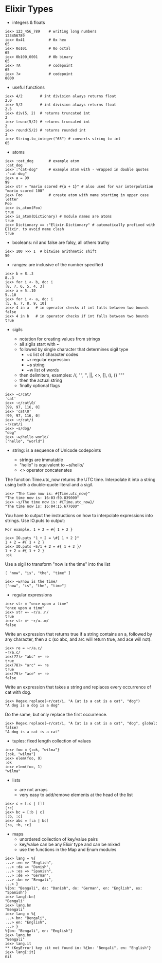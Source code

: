 # Elixir Types

- integers & floats

```console
iex> 123_456_789    # writing long numbers
123456789
iex> 0x41           # 0x hex
65
iex> 0o101          # 0o octal
65
iex> 0b100_0001     # 0b binary
65
iex> ?A             # codepoint
65
iex> ?≠             # codepoint
8800
```

- useful functions

```console
iex> 4/2        # int division always returns float
2.0
iex> 5/2        # int division always returns float
2.5
iex> div(5, 2)  # returns truncated int
2
iex> trunc(5/2) # returns truncated int
2
iex> round(5/2) # returns rounded int
3
iex> String.to_integer("65") # converts string to int
65

```

- atoms

```console
iex> :cat_dog       # example atom
:cat_dog
iex> :"cat-dog"     # example atom with - wrapped in double quotes
:"cat-dog"
iex> a = 99
99
iex> str = "mario scored #{a + 1}" # also used for var interpolation
"mario scored 100"
iex> Foo            # create atom with name starting in upper case letter
Foo
iex> is_atom(Foo)
true
iex> is_atom(Dictionary) # module names are atoms
true
iex> Dictionary == :"Elixir.Dictionary" # automatically prefixed with Elixir. to avoid name clash
true
```

- booleans: nil and false are falsy, all others truthy

```console
iex> 100 >>> 1  # bitwise arithmetic shift
50
```

- ranges: are inclusive of the number specified

```console
iex> b = 8..3
8..3
iex> for i <- b, do: i
[8, 7, 6, 5, 4, 3]
iex> a = 5..10
5..10
iex> for i <- a, do: i
[5, 6, 7, 8, 9, 10]
iex> 4 in a   # in operator checks if int falls between two bounds
false
iex> 4 in b   # in operator checks if int falls between two bounds
true
```

- sigils

  - notation for creating values from strings
  - all sigils start with ~
  - followed by single character that determines sigil type
    - ~c list of character codes
    - ~r regular expression
    - ~s string
    - ~w list of words
  - then delimiters, examples: //, "", '', ||, <>, [], (), {} """
  - then the actual string
  - finally optional flags

```console
iex> ~c/cat/
'cat'
iex> ~c/cat\0/
[99, 97, 116, 0]
iex> 'cat\0'
[99, 97, 116, 0]
iex> ~r/cat/i
~r/cat/i
iex> ~s/dog/
"dog"
iex> ~w/hello world/
["hello", "world"]
```

- string: is a sequence of Unicode codepoints

  - strings are immutable
  - "hello" is equivalent to ~s/hello/
  - <> operator concatenates

The function Time.utc_now returns the UTC time. Interpolate it into a string using both a double-quote literal and a sigil.

```console
iex> "The time now is: #{Time.utc_now}"
"The time now is: 16:03:59.839000"
iex> ~s/The time now is: #{Time.utc_now}/
"The time now is: 16:04:15.677000"
```

You have to output the instructions on how to interpolate expressions into strings. Use IO.puts to output:

`For example, 1 + 2 = #{ 1 + 2 }`

```console
iex> IO.puts "1 + 2 = \#{ 1 + 2 }"
1 + 2 = #{ 1 + 2 }
iex> IO.puts ~S/1 + 2 = #{ 1 + 2 }/
1 + 2 = #{ 1 + 2 }
:ok
```

Use a sigil to transform "now is the time" into the list

`[ "now", "is", "the", "time" ]`

```console
iex> ~w/now is the time/
["now", "is", "the", "time"]
```

- regular expressions

```console
iex> str = "once upon a time"
"once upon a time"
iex> str =~ ~r/u..n/
true
iex> str =~ ~r/u..m/
false
```

Write an expression that returns true if a string contains an a, followed by any character, then a c (so abc, and arc will return true, and ace will not).

```console
iex> re = ~r/a.c/
~r/a.c/
iex(77)> "abc" =~ re
true
iex(78)> "arc" =~ re
true
iex(79)> "ace" =~ re
false
```

Write an expression that takes a string and replaces every occurrence of cat with dog.

```console
iex> Regex.replace(~r/cat/i, "A Cat is a cat is a cat", "dog")
"A dog is a dog is a dog"
```

Do the same, but only replace the first occurrence.

```console
iex> Regex.replace(~r/cat/i, "A Cat is a cat is a cat", "dog", global: false)
"A dog is a cat is a cat"
```

- tuples: fixed length collection of values

```console
iex> foo = {:ok, "wilma"}
{:ok, "wilma"}
iex> elem(foo, 0)
:ok
iex> elem(foo, 1)
"wilma"
```

- lists

  - are not arrays
  - very easy to add/remove elements at the head of the list

```console
iex> c = [:c | []]
[:c]
iex> bc = [:b | c]
[:b, :c]
iex> abc = [:a | bc]
[:a, :b, :c]
```

- maps
  - unordered collection of key/value pairs
  - key/value can be any Elixir type and can be mixed
  - use the functions in the Map and Enum modules

```console
iex> lang = %{
...> :en => "English",
...> :da => "Danish",
...> :es => "Spanish",
...> :de => "German",
...> :bn => "Bengali",
...> }
%{bn: "Bengali", da: "Danish", de: "German", en: "English", es: "Spanish"}
iex> lang[:bn]
"Bengali"
iex> lang.bn
"Bengali"
iex> lang = %{
...> bn: "Bengali",
...> en: "English",
...> }
%{bn: "Bengali", en: "English"}
iex> lang.bn
"Bengali"
iex> lang.it
** (KeyError) key :it not found in: %{bn: "Bengali", en: "English"}
iex> lang[:it]
nil
```
